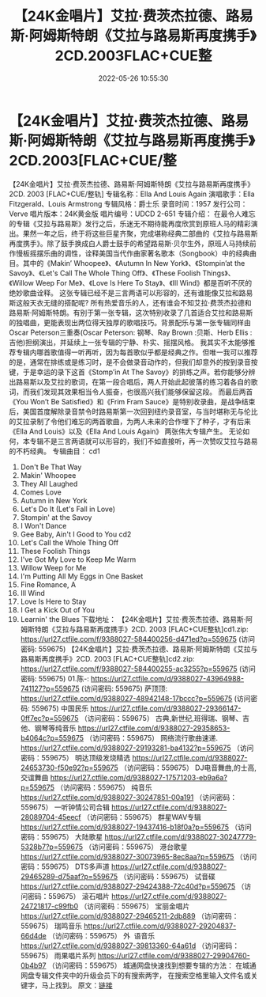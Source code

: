 ﻿---
title: 【24K金唱片】艾拉·费茨杰拉德、路易斯·阿姆斯特朗《艾拉与路易斯再度携手》2CD.2003FLAC+CUE整
date: 2022-05-26 10:55:30
categories: 古典音乐、新世纪、纯音雅乐
tags: 纯音雅乐
---
# 【24K金唱片】艾拉·费茨杰拉德、路易斯·阿姆斯特朗《艾拉与路易斯再度携手》2CD.2003[FLAC+CUE/整

【24K金唱片】艾拉·费茨杰拉德、路易斯·阿姆斯特朗《艾拉与路易斯再度携手》2CD. 2003
[FLAC+CUE/整轨]
专辑名称：Ella And Louis
Again
演唱歌手：Ella Fitzgerald、Louis
Armstrong
专辑风格：爵士乐
录音时间：1957
发行公司：Verve
唱片版本：24K黄金版
唱片编号：UDCD 2-651
专辑介绍：
在最令人难忘的专辑《艾拉与路易斯》发行之后，乐迷无不期待能再度欣赏到原班人马的精彩演出。果然一年之后，终于将这些巨星齐聚，完成堪称经典二部曲的《艾拉与路易斯再度携手》。除了鼓手换成白人爵士鼓手的希望路易斯·贝尔生外，原班人马持续前作慢板摇摆乐曲的调性，诠释美国当代作曲家著名歌本（Songbook）中的经典曲目。其中的《Makin’
Whoopee》、《Autumn In New York》、《Stompin’at the Savoy》、《Let's Call
The Whole Thing Off》、《These Foolish Things》、《Willow Weep For
Me》、《Love Is Here To Stay》、《Ill Wind》都是百听不厌的绝妙歌曲诠释。
这张专辑已经不是三言两语可以形容的，还有谁能像艾拉和路易斯这般天衣无缝的搭配呢?
所有热爱音乐的人，还有谁会不知艾拉·费茨杰拉德和路易斯·阿姆斯特朗。有别于第一张专辑，这次特别收录了几首适合艾拉和路易斯的独唱曲，更能表现出两位得天独厚的歌唱技巧。背景配乐与第一张专辑同样由Oscar
Peterson三重奏(Oscar Peterson: 钢琴、Ray Brown :贝斯、Herb Ellis
:吉他)担纲演出，并延续上一张专辑的宁静、朴实、摇摆风格。
我其实不太能够推荐专辑内哪首歌值得一听再听，因为每首歌似乎都是经典之作。但唯一我可以推荐的是，通常在排练或是练习时，是不会做录音动作的，但我们却意外的按到录音按键，于是幸运的录下这首《Stomp’in
At The
Savoy》的排练之声。若你能够分辨出路易斯以及艾拉的歌词，在第一段合唱后，两人开始此起彼落的练习着各自的歌词，而我们发现其效果相当令人振奋，也很高兴我们能够保留这段。
而最后两首《You Won’t Be
Satisfied》和《Frim Fram
Sauce》是特别收录曲，是战争结束后，美国首度解除录音禁令时路易斯第一次回到纽约录音室，与当时堪称无与伦比的艾拉录制了令他们难忘的两首歌曲，为两人未来的合作埋下了种子，才有后来《Ella
And Louis》以及《Ella And Louis Again》 两张伟大专辑产生。
无论如何，本专辑不是三言两语就可以形容的，我们不如直接听，再一次赞叹艾拉与路易的不朽经典。
专辑曲目：
cd1
01. Don't Be That
Way
02. Makin' Whoopee
03. They All
Laughed
04. Comes Love
05. Autumn in New
York
06. Let's Do It (Let's Fall in
Love)
07. Stompin' at the
Savoy
08. I Won't Dance
09. Gee Baby, Ain't I Good to
You
cd2
01. Let's Call the Whole Thing
Off
02. These Foolish
Things
03. I've Got My Love to Keep Me
Warm
04. Willow Weep for
Me
05. I'm Putting All My Eggs in
One Basket
06. Fine Romance,
A
07. Ill Wind
08. Love Is Here to
Stay
09. I Get a Kick Out of
You
10. Learnin' the
Blues
下载地址：
【24K金唱片】艾拉·费茨杰拉德、路易斯·阿姆斯特朗《艾拉与路易斯再度携手》2CD. 2003
[FLAC+CUE整轨]cd1.zip: https://url27.ctfile.com/f/9388027-584400256-d471ed?p=559675
(访问密码: 559675)
【24K金唱片】艾拉·费茨杰拉德、路易斯·阿姆斯特朗《艾拉与路易斯再度携手》2CD. 2003
[FLAC+CUE整轨]cd2.zip: https://url27.ctfile.com/f/9388027-584400255-ac3255?p=559675
(访问密码: 559675)
01.陈-: https://url27.ctfile.com/d/9388027-43964988-741127?p=559675
(访问密码: 559675)
萨顶顶: https://url27.ctfile.com/d/9388027-48942148-17bccc?p=559675
(访问密码: 559675)
中国民乐
https://url27.ctfile.com/d/9388027-29366147-0ff7ec?p=559675
（访问密码：559675）
古典,新世纪,班得瑞、钢琴、吉他、钢琴等纯音乐
https://url27.ctfile.com/d/9388027-29358653-b4064c?p=559675
（访问密码：559675）
网络流行歌曲速递.
https://url27.ctfile.com/d/9388027-29193281-ba4132?p=559675
（访问密码：559675）
明达顶级发烧精选
https://url27.ctfile.com/d/9388027-24653730-f50e92?p=559675
（访问密码：559675）
DJ电音舞曲,的士高, 交谊舞曲
https://url27.ctfile.com/d/9388027-17571203-eb9a6a?p=559675
（访问密码：559675）
纯音乐
https://url27.ctfile.com/d/9388027-30247851-00a191
（访问密码：559675）
一听钟情公司合辑
https://url27.ctfile.com/d/9388027-28089704-45eecf
（访问密码：559675）
群星WAV专辑
https://url27.ctfile.com/d/9388027-19437416-b18f0a?p=559675
（访问密码：559675）
大陆歌星
https://url27.ctfile.com/d/9388027-30247779-5328b7?p=559675
（访问密码：559675）
港台歌星
https://url27.ctfile.com/d/9388027-30073965-8ec8aa?p=559675
（访问密码：559675）
DTS多声道
https://url27.ctfile.com/d/9388027-29465289-d75aaf?p=559675
（访问密码：559675）
试音碟
https://url27.ctfile.com/d/9388027-29424388-72c40d?p=559675
（访问密码：559675）
滚石唱片
https://url27.ctfile.com/d/9388027-24721817-c99fb0
（访问密码：559675）
宝丽金唱片
https://url27.ctfile.com/d/9388027-29465211-2db889
（访问密码：559675）
瑞鸣音乐
https://url27.ctfile.com/d/9388027-29204837-66d4de
（访问密码：559675）
外  语音乐
https://url27.ctfile.com/d/9388027-39813360-64a61d
（访问密码：559675）
雨果唱片系列
https://url27.ctfile.com/d/9388027-29904760-0b4b97
（访问密码：559675）
城通网盘快速找到想要专辑的方法：
在城通网盘专辑文件夹中的升级会员下的有搜索两字，
在搜索空格里输入文件名或关键字，马上找到。
原文：[链接](https://blog.sina.com.cn/s/blog_1647c7e7601030xg3.html)